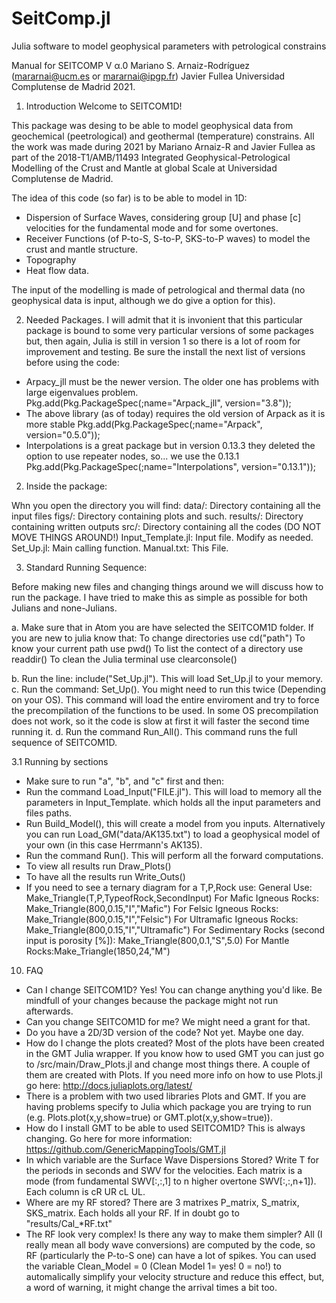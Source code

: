 # SeitComp.jl
Julia software to model geophysical parameters with petrological constrains

Manual for SEITCOMP V α.0
Mariano S. Arnaiz-Rodríguez (mararnai@ucm.es or mararnai@ipgp.fr)
Javier Fullea
Universidad Complutense de Madrid
2021.

1. Introduction
Welcome to SEITCOM1D!

This package was desing to be able to model geophysical data from geochemical (peetrological) and geothermal (temperature) constrains. All the work was made during 2021 by Mariano Arnaiz-R and Javier Fullea as part of the 2018-T1/AMB/11493 Integrated Geophysical-Petrological Modelling of the Crust and Mantle at global Scale at Universidad Complutense de Madrid.

The idea of this code (so far) is to be able to model in 1D:

- Dispersion of Surface Waves, considering group [U] and phase [c] velocities for the fundamental mode and for some overtones.
- Receiver Functions (of P-to-S, S-to-P, SKS-to-P waves) to model the crust and mantle structure.
- Topography
- Heat flow data.

The input of the modelling is made of petrological and thermal data (no geophysical data is input, although we do give a option for this).

2. Needed Packages.
I will admit that it is invonient that this particular package is bound to some very particular versions of some packages but, then again, Julia is still in version 1 so there is a lot of room for improvement and testing. Be sure the install the next list of versions before using the code:

- Arpacy_jll must be the newer version. The older one has problems with large eigenvalues problem.
Pkg.add(Pkg.PackageSpec(;name="Arpack_jll", version="3.8"));
- The above library (as of today) requires the old version of Arpack as it is more stable
Pkg.add(Pkg.PackageSpec(;name="Arpack", version="0.5.0"));
- Interpolations is a great package but in version 0.13.3 they deleted the option to use repeater nodes, so... we use the 0.13.1
Pkg.add(Pkg.PackageSpec(;name="Interpolations", version="0.13.1"));

2. Inside the package:

Whn you open the directory you will find:
	data/: Directory containing all the input files
	figs/: Directory containing plots and such.
	results/: Directory containing written outputs
	src/: Directory containing all the codes (DO NOT MOVE THINGS AROUND!)
	Input_Template.jl: Input file. Modify as needed.
	Set_Up.jl: Main calling function.
	Manual.txt: This File.


3. Standard Running Sequence:

Before making new files and changing things around we will discuss how to run the package.
I have tried to make this as simple as possible for both Julians and none-Julians.

a. Make sure that in Atom you are have selected the SEITCOM1D folder. If you are new to julia know that:
	To change directories use cd("path")
	To know your current path use pwd()
	To list the contect of a directory use readdir()
	To clean the Julia terminal use clearconsole()

b. Run the line: include("Set_Up.jl"). This will load Set_Up.jl to your memory.
c. Run the command: Set_Up(). You might need to run this twice (Depending on your OS). This command will load the entire enviroment and try to force the precompilation of the functions to be used. In some OS precompilation does not work, so it the code is slow at first it will faster the second time running it.
d. Run the command Run_All(). This command runs the full sequence of SEITCOM1D.

3.1 Running by sections
-  Make sure to run "a", "b", and "c" first and then:
- Run the command Load_Input("FILE.jl"). This will load to memory all the parameters in Input_Template. which holds all the input parameters and files paths.
- Run Build_Model(), this will create a model from you inputs. Alternatively you can run Load_GM("data/AK135.txt") to load a geophysical model of your own (in this case Herrmann's AK135).
- Run the command Run(). This will perform all the forward computations.
- To view all results run Draw_Plots()
- To have all the results run Write_Outs()
- If you need to see a ternary diagram for a T,P,Rock use:
General Use:	Make_Triangle(T,P,TypeofRock,SecondInput)
For Mafic Igneous Rocks:	Make_Triangle(800,0.15,"I","Mafic")
For Felsic Igneous Rocks:	Make_Triangle(800,0.15,"I","Felsic")
For Ultramafic Igneous Rocks:	Make_Triangle(800,0.15,"I","Ultramafic")
For Sedimentary Rocks (second input is porosity [%]):	Make_Triangle(800,0.1,"S",5.0)
For Mantle Rocks:Make_Triangle(1850,24,"M")

10. FAQ

- Can I change SEITCOM1D?
	Yes! You can change anything you'd like. Be mindfull of your changes because the package might not run afterwards.
- Can you change SEITCOM1D for me?
	We might need a grant for that.
- Do you have a 2D/3D version of the code?
	Not yet. Maybe one day.
- How do I change the plots created?
	Most of the plots have been created in the GMT Julia wrapper. If you know how to used GMT you can just go to /src/main/Draw_Plots.jl and change most things there. A couple of them are created with Plots. If you need more info on how to use Plots.jl go here: http://docs.juliaplots.org/latest/
- There is a problem with two used libraries Plots and GMT.
	If you are having problems specify to Julia which package you are trying to run (e.g. Plots.plot(x,y,show=true) or GMT.plot(x,y,show=true)).
- How do I install GMT to be able to used SEITCOM1D?
	This is always changing. Go here for more information: https://github.com/GenericMappingTools/GMT.jl
- In which variable are the Surface Wave Dispersions Stored?
	Write T for the periods in seconds and SWV for the velocities. Each matrix is a mode (from fundamental SWV[:,:,1] to n higher overtone SWV[:,:,n+1]). Each column is cR UR cL UL.
- Where are my RF stored?
	There are 3 matrixes P_matrix, S_matrix, SKS_matrix. Each holds all your RF. If in doubt go to "results/Cal_*RF.txt"
- The RF look very complex! Is there any way to make them simpler?
	All (I really mean all body wave conversions) are computed by the code, so RF (particularly the P-to-S one) can have a lot of spikes. You can used the variable     Clean_Model = 0 (Clean Model 1= yes! 0 = no!) to automalically simplify your velocity structure and reduce this effect, but, a word of warning, it might change the arrival times a bit too.
